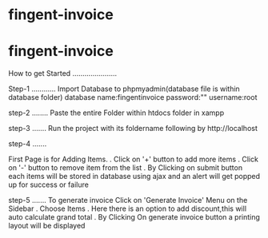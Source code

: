 # fingent-invoice

# fingent-invoice

How to get Started
......................
 
Step-1
............ 
Import Database to phpmyadmin(database file is within database folder)
database name:fingentinvoice
password:""
username:root

step-2
........
Paste the entire Folder within htdocs folder in xampp

step-3
.......
Run the project with its foldername following by http://localhost

step-4
.......

First Page is for Adding Items.
. Click on '+' button to add more items
. Click on '-' button to remove item from the list
. By Clicking on submit button each items will be stored in database using ajax and an
  alert will get popped up for success or failure

step-5
.......
To generate invoice Click on 'Generate Invoice' Menu on the Sidebar
. Choose Items
. Here there is an option to add discount,this will auto calculate grand total
. By Clicking On generate invoice button a printing layout will be displayed

